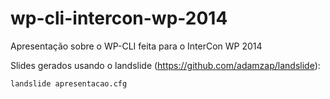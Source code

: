 wp-cli-intercon-wp-2014
=======================

Apresentação sobre o WP-CLI feita para o InterCon WP 2014

Slides gerados usando o landslide (https://github.com/adamzap/landslide):

`landslide apresentacao.cfg`

